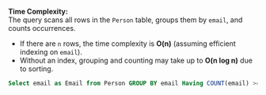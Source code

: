 **Time Complexity:**  
The query scans all rows in the `Person` table, groups them by `email`, and counts occurrences.  
- If there are `n` rows, the time complexity is **O(n)** (assuming efficient indexing on `email`).
- Without an index, grouping and counting may take up to **O(n log n)** due to sorting.

```SQL
Select email as Email from Person GROUP BY email Having COUNT(email) >= 2;
```